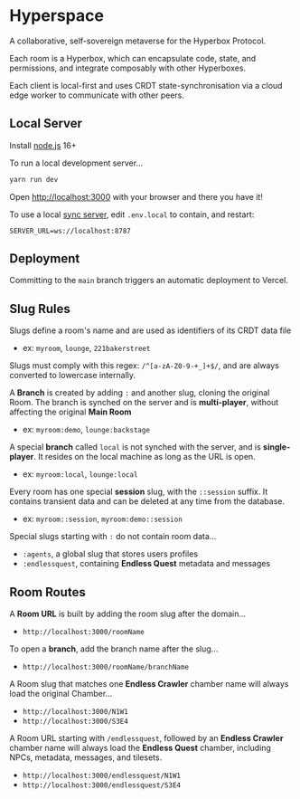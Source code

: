 
# Hyperspace

A collaborative, self-sovereign metaverse for the Hyperbox Protocol.

Each room is a Hyperbox, which can encapsulate code, state, and permissions, and integrate composably with other Hyperboxes.

Each client is local-first and uses CRDT state-synchronisation via a cloud edge worker to communicate with other peers.


## Local Server

Install [node.js](https://nodejs.org/en/download) 16+

To run a local development server...

```bash
yarn run dev
```

Open [http://localhost:3000](http://localhost:3000) with your browser and there you have it!

To use a local [sync server](https://github.com/funDAOmental/hyperbox-server), edit `.env.local` to contain, and restart:

```
SERVER_URL=ws://localhost:8787
```


## Deployment

Committing to the `main` branch triggers an automatic deployment to Vercel.


## Slug Rules

Slugs define a room's name and are used as identifiers of its CRDT data file

* ex: `myroom`, `lounge`, `221bakerstreet`

Slugs must comply with this regex: `/^[a-zA-Z0-9-+_]+$/`, and are always converted to lowercase internally.

A **Branch** is created by adding `:` and another slug, cloning the original Room. The branch is synched on the server and is **multi-player**, without affecting the original **Main Room**

* ex: `myroom:demo`, `lounge:backstage`

A special **branch** called `local` is not synched with the server, and is **single-player**. It resides on the local machine as long as the URL is open.

* ex: `myroom:local`, `lounge:local`

Every room has one special **session** slug, with the `::session` suffix. It contains transient data and can be deleted at any time from the database.

* ex: `myroom::session`, `myroom:demo::session`

Special slugs starting with `:` do not contain room data...

* `:agents`, a global slug that stores users profiles 
* `:endlessquest`, containing **Endless Quest** metadata and messages


## Room Routes

A **Room URL** is built by adding the room slug after the domain...

* `http://localhost:3000/roomName`

To open a **branch**, add the branch name after the slug...

* `http://localhost:3000/roomName/branchName`

A Room slug that matches one **Endless Crawler** chamber name will always load the original Chamber...

* `http://localhost:3000/N1W1`
* `http://localhost:3000/S3E4`

A Room URL starting with `/endlessquest`, followed by an **Endless Crawler** chamber name will always load the **Endless Quest** chamber, including NPCs, metadata, messages, and tilesets.

* `http://localhost:3000/endlessquest/N1W1`
* `http://localhost:3000/endlessquest/S3E4`




